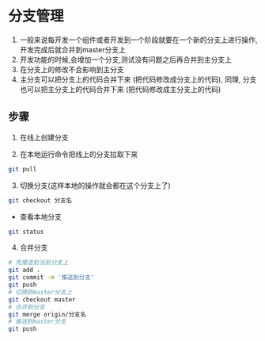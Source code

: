 # 分支管理
1. 一般来说每开发一个组件或者开发到一个阶段就要在一个新的分支上进行操作,开发完成后就合并到master分支上
2. 开发功能的时候,会增加一个分支,测试没有问题之后再合并到主分支上
3. 在分支上的修改不会影响到主分支
4. 主分支可以把分支上的代码合并下来 (把代码修改成分支上的代码),
   同理, 分支也可以把主分支上的代码合并下来 (把代码修改成主分支上的代码)

## 步骤
1. 在线上创建分支

2. 在本地运行命令把线上的分支拉取下来
``` bash
git pull
```

3. 切换分支(这样本地的操作就会都在这个分支上了)
``` bash
git checkout 分支名
```

* 查看本地分支
``` bash
git status
```

4. 合并分支
``` bash
# 先推送到当前分支上
git add .
git commit -m '推送到分支'
git push
# 切换到master分支上
git checkout master
# 合并到分支
git merge origin/分支名
# 推送到master分支
git push
```